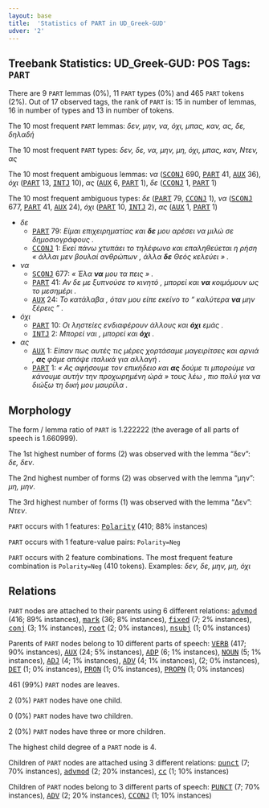 ```yaml
---
layout: base
title:  'Statistics of PART in UD_Greek-GUD'
udver: '2'
---
```


## Treebank Statistics: UD_Greek-GUD: POS Tags: `PART`

There are 9 `PART` lemmas (0%), 11 `PART` types (0%) and 465 `PART` tokens (2%).
Out of 17 observed tags, the rank of `PART` is: 15 in number of lemmas, 16 in number of types and 13 in number of tokens.

The 10 most frequent `PART` lemmas: <em>δεν, μην, να, όχι, μπας, καν, ας, δε, δηλαδή</em>

The 10 most frequent `PART` types:  <em>δεν, δε, να, μην, μη, όχι, μπας, καν, Ντεν, ας</em>

The 10 most frequent ambiguous lemmas: <em>να</em> (<tt><a href="el_gud-pos-SCONJ.html">SCONJ</a></tt> 690, <tt><a href="el_gud-pos-PART.html">PART</a></tt> 41, <tt><a href="el_gud-pos-AUX.html">AUX</a></tt> 36), <em>όχι</em> (<tt><a href="el_gud-pos-PART.html">PART</a></tt> 13, <tt><a href="el_gud-pos-INTJ.html">INTJ</a></tt> 10), <em>ας</em> (<tt><a href="el_gud-pos-AUX.html">AUX</a></tt> 6, <tt><a href="el_gud-pos-PART.html">PART</a></tt> 1), <em>δε</em> (<tt><a href="el_gud-pos-CCONJ.html">CCONJ</a></tt> 1, <tt><a href="el_gud-pos-PART.html">PART</a></tt> 1)

The 10 most frequent ambiguous types:  <em>δε</em> (<tt><a href="el_gud-pos-PART.html">PART</a></tt> 79, <tt><a href="el_gud-pos-CCONJ.html">CCONJ</a></tt> 1), <em>να</em> (<tt><a href="el_gud-pos-SCONJ.html">SCONJ</a></tt> 677, <tt><a href="el_gud-pos-PART.html">PART</a></tt> 41, <tt><a href="el_gud-pos-AUX.html">AUX</a></tt> 24), <em>όχι</em> (<tt><a href="el_gud-pos-PART.html">PART</a></tt> 10, <tt><a href="el_gud-pos-INTJ.html">INTJ</a></tt> 2), <em>ας</em> (<tt><a href="el_gud-pos-AUX.html">AUX</a></tt> 1, <tt><a href="el_gud-pos-PART.html">PART</a></tt> 1)


* <em>δε</em>
  * <tt><a href="el_gud-pos-PART.html">PART</a></tt> 79: <em>Είμαι επιχειρηματίας και <b>δε</b> μου αρέσει να μιλώ σε δημοσιογράφους .</em>
  * <tt><a href="el_gud-pos-CCONJ.html">CCONJ</a></tt> 1: <em>Εκεί πάνω χτυπάει το τηλέφωνο και επαληθεύεται η ρήση « άλλαι μεν βουλαί ανθρώπων , άλλα <b>δε</b> Θεός κελεύει » .</em>
* <em>να</em>
  * <tt><a href="el_gud-pos-SCONJ.html">SCONJ</a></tt> 677: <em>« Έλα <b>να</b> μου τα πεις » .</em>
  * <tt><a href="el_gud-pos-PART.html">PART</a></tt> 41: <em>Αν δε με ξυπνούσε το κινητό , μπορεί και <b>να</b> κοιμόμουν ως το μεσημέρι .</em>
  * <tt><a href="el_gud-pos-AUX.html">AUX</a></tt> 24: <em>Το κατάλαβα , όταν μου είπε εκείνο το “ καλύτερα <b>να</b> μην ξέρεις ” .</em>
* <em>όχι</em>
  * <tt><a href="el_gud-pos-PART.html">PART</a></tt> 10: <em>Οι ληστείες ενδιαφέρουν άλλους και <b>όχι</b> εμάς .</em>
  * <tt><a href="el_gud-pos-INTJ.html">INTJ</a></tt> 2: <em>Μπορεί ναι , μπορεί και <b>όχι</b> .</em>
* <em>ας</em>
  * <tt><a href="el_gud-pos-AUX.html">AUX</a></tt> 1: <em>Είπαν πως αυτές τις μέρες χορτάσαμε μαγειρίτσες και αρνιά , <b>ας</b> φάμε απόψε ιταλικά για αλλαγή .</em>
  * <tt><a href="el_gud-pos-PART.html">PART</a></tt> 1: <em>« Ας αφήσουμε τον επικήδειο και <b>ας</b> δούμε τι μπορούμε να κάνουμε αυτήν την προχωρημένη ώρά » τους λέω , πιο πολύ για να διώξω τη δική μου μαυρίλα .</em>

## Morphology

The form / lemma ratio of `PART` is 1.222222 (the average of all parts of speech is 1.660999).

The 1st highest number of forms (2) was observed with the lemma “δεν”: <em>δε, δεν</em>.

The 2nd highest number of forms (2) was observed with the lemma “μην”: <em>μη, μην</em>.

The 3rd highest number of forms (1) was observed with the lemma “Δεν”: <em>Ντεν</em>.

`PART` occurs with 1 features: <tt><a href="el_gud-feat-Polarity.html">Polarity</a></tt> (410; 88% instances)

`PART` occurs with 1 feature-value pairs: `Polarity=Neg`

`PART` occurs with 2 feature combinations.
The most frequent feature combination is `Polarity=Neg` (410 tokens).
Examples: <em>δεν, δε, μην, μη, όχι</em>


## Relations

`PART` nodes are attached to their parents using 6 different relations: <tt><a href="el_gud-dep-advmod.html">advmod</a></tt> (416; 89% instances), <tt><a href="el_gud-dep-mark.html">mark</a></tt> (36; 8% instances), <tt><a href="el_gud-dep-fixed.html">fixed</a></tt> (7; 2% instances), <tt><a href="el_gud-dep-conj.html">conj</a></tt> (3; 1% instances), <tt><a href="el_gud-dep-root.html">root</a></tt> (2; 0% instances), <tt><a href="el_gud-dep-nsubj.html">nsubj</a></tt> (1; 0% instances)

Parents of `PART` nodes belong to 10 different parts of speech: <tt><a href="el_gud-pos-VERB.html">VERB</a></tt> (417; 90% instances), <tt><a href="el_gud-pos-AUX.html">AUX</a></tt> (24; 5% instances), <tt><a href="el_gud-pos-ADP.html">ADP</a></tt> (6; 1% instances), <tt><a href="el_gud-pos-NOUN.html">NOUN</a></tt> (5; 1% instances), <tt><a href="el_gud-pos-ADJ.html">ADJ</a></tt> (4; 1% instances), <tt><a href="el_gud-pos-ADV.html">ADV</a></tt> (4; 1% instances),  (2; 0% instances), <tt><a href="el_gud-pos-DET.html">DET</a></tt> (1; 0% instances), <tt><a href="el_gud-pos-PRON.html">PRON</a></tt> (1; 0% instances), <tt><a href="el_gud-pos-PROPN.html">PROPN</a></tt> (1; 0% instances)

461 (99%) `PART` nodes are leaves.

2 (0%) `PART` nodes have one child.

0 (0%) `PART` nodes have two children.

2 (0%) `PART` nodes have three or more children.

The highest child degree of a `PART` node is 4.

Children of `PART` nodes are attached using 3 different relations: <tt><a href="el_gud-dep-punct.html">punct</a></tt> (7; 70% instances), <tt><a href="el_gud-dep-advmod.html">advmod</a></tt> (2; 20% instances), <tt><a href="el_gud-dep-cc.html">cc</a></tt> (1; 10% instances)

Children of `PART` nodes belong to 3 different parts of speech: <tt><a href="el_gud-pos-PUNCT.html">PUNCT</a></tt> (7; 70% instances), <tt><a href="el_gud-pos-ADV.html">ADV</a></tt> (2; 20% instances), <tt><a href="el_gud-pos-CCONJ.html">CCONJ</a></tt> (1; 10% instances)

